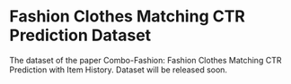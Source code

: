 # Fashion Clothes Matching CTR Prediction Dataset

The dataset of the paper Combo-Fashion: Fashion Clothes Matching CTR Prediction
with Item History. Dataset will be released soon.
